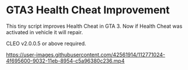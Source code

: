 # GTA3 Health Cheat Improvement
This tiny script improves Health Cheat in GTA 3. Now if Health Cheat was activated in vehicle it will repair. 

CLEO v2.0.0.5 or above required.

https://user-images.githubusercontent.com/42561914/112771024-4f695600-9032-11eb-8954-c5a96380c236.mp4
